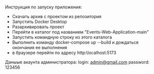 Инструкция по запуску приложения:
- Скачать архив с проектом из репозитория
- Запустить Docker Desktop
- Разархивировать проект
- Перейти в каталог под названием "Events-Web-Application-main"
- Запустить командную строку из этого каталога
- Выполнить команду docker-compose up --build и дождаться окончания ее выполнения
- в браузере перейти по адресу http:\\localhost:5173

Даныые акаунта администратора:
login: admin@gmail.com
password: 123456
